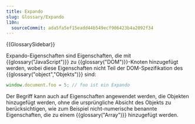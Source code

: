 ```yaml
---
title: Expando
slug: Glossary/Expando
l10n:
  sourceCommit: ada5fa5ef15eadd44b549ecf906423b4a2092f34
---
```


{{GlossarySidebar}}

Expando-Eigenschaften sind Eigenschaften, die mit {{glossary("JavaScript")}} zu {{glossary("DOM")}}-Knoten hinzugefügt werden, wobei diese Eigenschaften nicht Teil der DOM-Spezifikation des {{glossary("object","Objekts")}} sind:

```js
window.document.foo = 5; // foo ist ein Expando
```

Der Begriff kann auch auf Eigenschaften angewendet werden, die Objekten hinzugefügt werden, ohne die ursprüngliche Absicht des Objekts zu berücksichtigen, wie zum Beispiel nicht-numerische benannte Eigenschaften, die zu einem {{glossary("Array")}} hinzugefügt werden.
